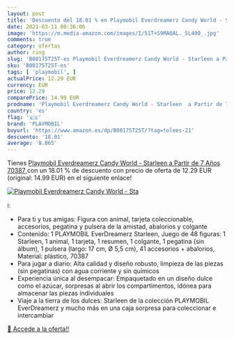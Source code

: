 ```yaml
---
layout: post
title: 'Descuento del 18.01 % en Playmobil Everdreamerz Candy World - Sta'
date: 2021-03-11 00:36:06
image: 'https://m.media-amazon.com/images/I/51T+S9MAQAL._SL400_.jpg'
comments: true
category: ofertas
author: ring
slug: 'B08175T25T-es Playmobil Everdreamerz Candy World - Starleen a Partir de...'
sku: 'B08175T25T-es'
tags: [ 'playmobil', ]
actualPrice: 12.29 EUR
currency: EUR
price: 12.29
comparePrice: 14.99 EUR
prodname: 'Playmobil Everdreamerz Candy World - Starleen  a Partir de 7 Años  70387 '
country: 'es'
flag: '🇪🇸'
brand: 'PLAYMOBIL'
buyurl: 'https://www.amazon.es/dp/B08175T25T/?tag=tolees-21'
descuento: '18.01'
average: '8.865'
---
```


Tienes [Playmobil Everdreamerz Candy World - Starleen  a Partir de 7 Años  70387 ](https://www.amazon.es/dp/B08175T25T/?tag=tolees-21) con un 18.01 % de descuento con precio de oferta de 12.29 EUR (original: 14.99 EUR) en el siguiente enlace!

[![Playmobil Everdreamerz Candy World - Sta](https://m.media-amazon.com/images/I/51T+S9MAQAL._SL400_.jpg)](https://www.amazon.es/dp/B08175T25T/?tag=tolees-21)

ℹ️:

- Para ti y tus amigas: Figura con animal, tarjeta coleccionable, accesorios, pegatina y pulsera de la amistad, abalorios y colgante
- Contenido: 1 PLAYMOBIL EverDreamerz Starleen, Juego de 48 figuras: 1 Starleen, 1 animal, 1 tarjeta, 1 resumen, 1 colgante, 1 pegatina (sin álbum), 1 pulsera (largo: 17 cm, Ø 5,5 cm), 41 accesorios + abalorios, Material: plástico, 70387
- Para jugar a diario: Alta calidad y diseño robusto, limpieza de las piezas (sin pegatinas) con agua corriente y sin químicos
- Experiencia única al desempacar: Empaquetado en un diseño dulce como el azúcar, sorpresas al abrir los compartimentos, idónea para almacenar las piezas individuales
- Viaje a la tierra de los dulces: Starleen de la colección PLAYMOBIL EverDreamerz y mucho más en una caja sorpresa para coleccionar e intercambiar

[🛒 Accede a la oferta!!](https://www.amazon.es/dp/B08175T25T/?tag=tolees-21)
